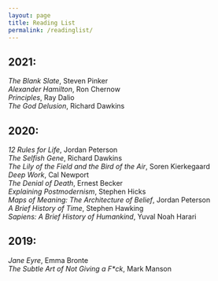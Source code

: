 ```yaml
---
layout: page
title: Reading List
permalink: /readinglist/
---
```


## 2021:
*The Blank Slate*, Steven Pinker  
*Alexander Hamilton*, Ron Chernow  
*Principles*, Ray Dalio   
*The God Delusion*, Richard Dawkins

## 2020:
*12 Rules for Life*, Jordan Peterson  
*The Selfish Gene*, Richard Dawkins  
*The Lily of the Field and the Bird of the Air*, Soren Kierkegaard  
*Deep Work*, Cal Newport  
*The Denial of Death*, Ernest Becker  
*Explaining Postmodernism*, Stephen Hicks  
*Maps of Meaning: The Architecture of Belief*, Jordan Peterson  
*A Brief History of Time*, Stephen Hawking  
*Sapiens: A Brief History of Humankind*, Yuval Noah Harari  

## 2019:
*Jane Eyre*, Emma Bronte  
*The Subtle Art of Not Giving a F\*ck*, Mark Manson  



